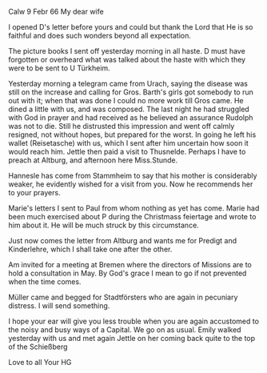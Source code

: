  Calw 9 Febr 66
My dear wife

I opened D's letter before yours and could but thank the Lord that He is so faithful and does such wonders beyond all expectation.

The picture books I sent off yesterday morning in all haste. D must have forgotten or overheard what was talked about the haste with which they were to be sent to U Türkheim.

Yesterday morning a telegram came from Urach, saying the disease was still on the increase and calling for Gros. Barth's girls got somebody to run out with it; when that was done I could no more work till Gros came. He dined a little with us, and was composed. The last night he had struggled with God in prayer and had received as he believed an assurance Rudolph was not to die. Still he distrusted this impression and went off calmly resigned, not without hopes, but prepared for the worst. In going he left his wallet (Reisetasche) with us, which I sent after him uncertain how soon it would reach him. Jettle then paid a visit to Thusnelde. Perhaps I have to preach at Altburg, and afternoon here Miss.Stunde.

Hannesle has come from Stammheim to say that his mother is considerably weaker, he evidently wished for a visit from you. Now he recommends her to your prayers.

Marie's letters I sent to Paul from whom nothing as yet has come. Marie had been much exercised about P during the Christmass feiertage and wrote to him about it. He will be much struck by this circumstance.

Just now comes the letter from Altburg and wants me for Predigt and Kinderlehre, which I shall take one after the other.

Am invited for a meeting at Bremen where the directors of Missions are to hold a consultation in May. By God's grace I mean to go if not prevented when the time comes.

Müller came and begged for Stadtförsters who are again in pecuniary distress. I will send something.

I hope your ear will give you less trouble when you are again accustomed to the noisy and busy ways of a Capital. We go on as usual. Emily walked yesterday with us and met again Jettle on her coming back quite to the top of the Schießberg

Love to all
 Your HG
